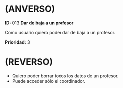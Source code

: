 # (ANVERSO)

**ID:** 013 **Dar de baja a un profesor**

Como usuario quiero poder dar de baja a un profesor.

**Prioridad:** 3

# (REVERSO)

* Quiero poder borrar todos los datos de un profesor.
* Puede acceder sólo el coordinador.
